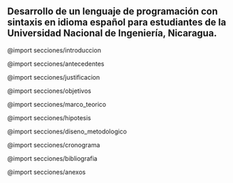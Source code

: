 <!-- Protocolo para Tesis. v0.0.1
    Por:
        - Luis González
        - Bayardo Falcón
 -->

 <!-- [[toc]] -->
<section id="portada">
<h1>Desarrollo de un lenguaje de programación con sintaxis en idioma español para estudiantes de la Universidad Nacional de Ingeniería, Nicaragua.</h1>
</section>

@import secciones/introduccion

@import secciones/antecedentes

@import secciones/justificacion

@import secciones/objetivos

@import secciones/marco_teorico

@import secciones/hipotesis

@import secciones/diseno_metodologico

@import secciones/cronograma

@import secciones/bibliografia

@import secciones/anexos
